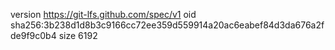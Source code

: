 version https://git-lfs.github.com/spec/v1
oid sha256:3b238d1d8b3c9166cc72ee359d559914a20ac6eabef84d3da676a2fde9f9c0b4
size 6192
